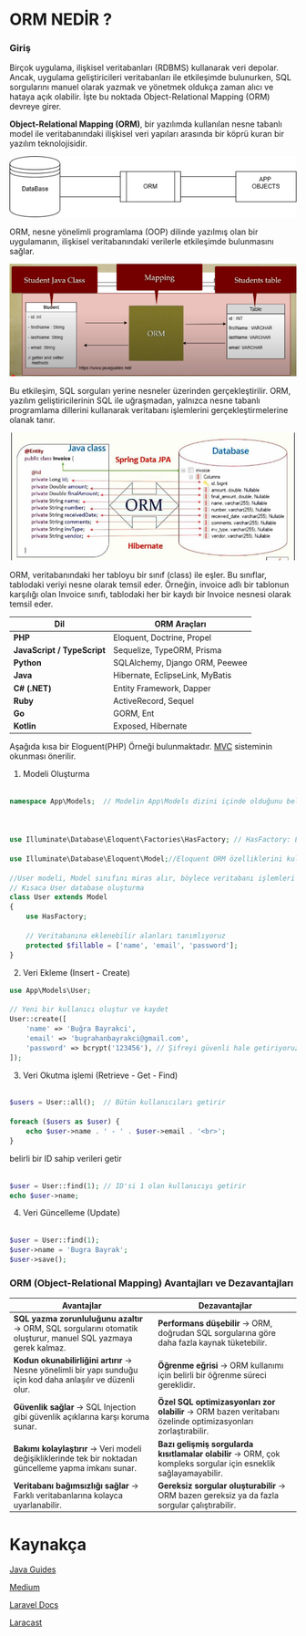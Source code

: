 # ORM NEDİR ?

### Giriş
Birçok uygulama, ilişkisel veritabanları (RDBMS) kullanarak veri depolar. Ancak, uygulama geliştiricileri veritabanları ile etkileşimde bulunurken, SQL sorgularını manuel olarak yazmak ve yönetmek oldukça zaman alıcı ve hataya açık olabilir. İşte bu noktada Object-Relational Mapping (ORM) devreye girer.

**Object-Relational Mapping (ORM)**, bir yazılımda kullanılan nesne tabanlı model ile veritabanındaki ilişkisel veri yapıları arasında bir köprü kuran bir yazılım teknolojisidir.



![Photo by xBugoR](./assets/ORm.drawio.png "GitHub")


ORM, nesne yönelimli programlama (OOP) dilinde yazılmış olan bir uygulamanın, ilişkisel veritabanındaki verilerle etkileşimde bulunmasını sağlar.






![Photo by xBugoR](./assets/ORM.PNG "GitHub")





Bu etkileşim, SQL sorguları yerine nesneler üzerinden gerçekleştirilir. ORM, yazılım geliştiricilerinin SQL ile uğraşmadan, yalnızca nesne tabanlı programlama dillerini kullanarak veritabanı işlemlerini gerçekleştirmelerine olanak tanır.

![Photo by xBugoR](./assets/ORM_in_JAVA-1.jpg "GitHub")

ORM, veritabanındaki her tabloyu bir sınıf (class) ile eşler. Bu sınıflar, tablodaki veriyi nesne olarak temsil eder. Örneğin, invoice adlı bir tablonun karşılığı olan Invoice sınıfı, tablodaki her bir kaydı bir Invoice nesnesi olarak temsil eder.


| Dil         | ORM Araçları                          |
|------------|--------------------------------------|
| **PHP**    | Eloquent, Doctrine, Propel         |
| **JavaScript / TypeScript** | Sequelize, TypeORM, Prisma  |
| **Python** | SQLAlchemy, Django ORM, Peewee     |
| **Java**   | Hibernate, EclipseLink, MyBatis    |
| **C# (.NET)** | Entity Framework, Dapper       |
| **Ruby**   | ActiveRecord, Sequel              |
| **Go**     | GORM, Ent                         |
| **Kotlin** | Exposed, Hibernate                |


Aşağıda kısa bir Eloguent(PHP) Örneği bulunmaktadır. [MVC](https://github.com/xBugor/MVC "MVC NEDİR") sisteminin okunması önerilir.

1. Modeli Oluşturma
```php

namespace App\Models;  // Modelin App\Models dizini içinde olduğunu belirtir.
 


use Illuminate\Database\Eloquent\Factories\HasFactory; // HasFactory: Laravel'in Factory özelliğini kullanarak sahte test verileri oluşturmayı sağlar.

use Illuminate\Database\Eloquent\Model;//Eloquent ORM özelliklerini kullanmasını sağlar.

//User modeli, Model sınıfını miras alır, böylece veritabanı işlemleri için Eloquent ORM kullanılır.
// Kısaca User database oluşturma
class User extends Model
{
    use HasFactory;

    // Veritabanına eklenebilir alanları tanımlıyoruz
    protected $fillable = ['name', 'email', 'password'];
}
```
2. Veri Ekleme (Insert - Create)
```php
use App\Models\User;

// Yeni bir kullanıcı oluştur ve kaydet
User::create([
    'name' => 'Buğra Bayrakci',
    'email' => 'bugrahanbayrakci@gmail.com',
    'password' => bcrypt('123456'), // Şifreyi güvenli hale getiriyoruz
]);
```

3. Veri Okutma işlemi (Retrieve - Get - Find)
```php

$users = User::all();  // Bütün kullanıcıları getirir

foreach ($users as $user) {
    echo $user->name . ' - ' . $user->email . '<br>';
}
```
belirli bir ID sahip verileri getir
```php

$user = User::find(1); // ID'si 1 olan kullanıcıyı getirir
echo $user->name;
```
4. Veri Güncelleme (Update)
```php

$user = User::find(1);
$user->name = 'Bugra Bayrak';
$user->save();
```



### **ORM (Object-Relational Mapping) Avantajları ve Dezavantajları**

| **Avantajlar** | **Dezavantajlar** |
|--------------|--------------|
| **SQL yazma zorunluluğunu azaltır** → ORM, SQL sorgularını otomatik oluşturur, manuel SQL yazmaya gerek kalmaz. | **Performans düşebilir** → ORM, doğrudan SQL sorgularına göre daha fazla kaynak tüketebilir. |
| **Kodun okunabilirliğini artırır** → Nesne yönelimli bir yapı sunduğu için kod daha anlaşılır ve düzenli olur. | **Öğrenme eğrisi** → ORM kullanımı için belirli bir öğrenme süreci gereklidir. |
| **Güvenlik sağlar** → SQL Injection gibi güvenlik açıklarına karşı koruma sunar. | **Özel SQL optimizasyonları zor olabilir** → ORM bazen veritabanı özelinde optimizasyonları zorlaştırabilir. |
| **Bakımı kolaylaştırır** → Veri modeli değişikliklerinde tek bir noktadan güncelleme yapma imkanı sunar. | **Bazı gelişmiş sorgularda kısıtlamalar olabilir** → ORM, çok kompleks sorgular için esneklik sağlayamayabilir. |
| **Veritabanı bağımsızlığı sağlar** → Farklı veritabanlarına kolayca uyarlanabilir. | **Gereksiz sorgular oluşturabilir** → ORM bazen gereksiz ya da fazla sorgular çalıştırabilir. |


# Kaynakça

[Java Guides](https://youtu.be/KthQ0UmBmxE?si=-LJLf2dqIfJxkfiG)

[Medium](https://medium.com/kodluyoruz/orm-nedir-orm-araçları-ve-yaklaşımları-nelerdir-37af94ee873c)

[Laravel Docs](https://laravel.com/docs/5.0/eloquent)

[Laracast](https://laracasts.com)